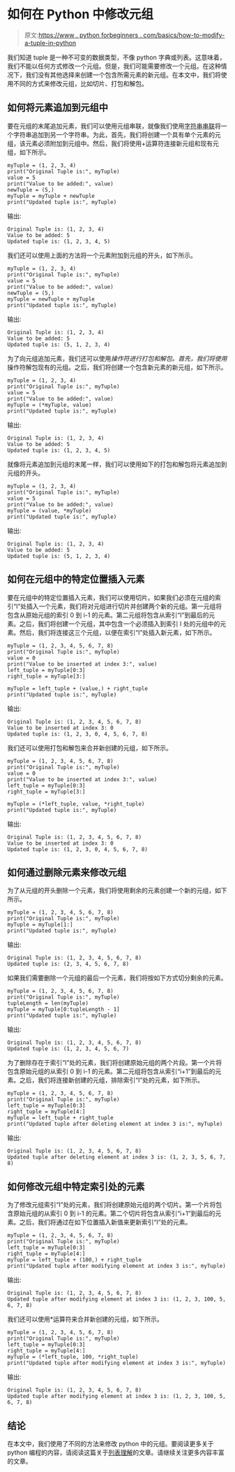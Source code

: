 # 如何在 Python 中修改元组

> 原文:[https://www . python forbeginners . com/basics/how-to-modify-a-tuple-in-python](https://www.pythonforbeginners.com/basics/how-to-modify-a-tuple-in-python)

我们知道 tuple 是一种不可变的数据类型，不像 python 字典或列表。这意味着，我们不能以任何方式修改一个元组。但是，我们可能需要修改一个元组。在这种情况下，我们没有其他选择来创建一个包含所需元素的新元组。在本文中，我们将使用不同的方式来修改元组，比如切片、打包和解包。

## 如何将元素追加到元组中

要在元组的末尾追加元素，我们可以使用元组串联，就像我们使用[字符串串联](https://www.pythonforbeginners.com/concatenation/string-concatenation-and-formatting-in-python)将一个字符串追加到另一个字符串。为此，首先，我们将创建一个具有单个元素的元组，该元素必须附加到元组中。然后，我们将使用+运算符连接新元组和现有元组，如下所示。

```
myTuple = (1, 2, 3, 4)
print("Original Tuple is:", myTuple)
value = 5
print("Value to be added:", value)
newTuple = (5,)
myTuple = myTuple + newTuple
print("Updated tuple is:", myTuple) 
```

输出:

```
Original Tuple is: (1, 2, 3, 4)
Value to be added: 5
Updated tuple is: (1, 2, 3, 4, 5)
```

我们还可以使用上面的方法将一个元素附加到元组的开头，如下所示。

```
myTuple = (1, 2, 3, 4)
print("Original Tuple is:", myTuple)
value = 5
print("Value to be added:", value)
newTuple = (5,)
myTuple = newTuple + myTuple
print("Updated tuple is:", myTuple) 
```

输出:

```
Original Tuple is: (1, 2, 3, 4)
Value to be added: 5
Updated tuple is: (5, 1, 2, 3, 4)
```

为了向元组追加元素，我们还可以使用*操作符进行打包和解包。首先，我们将使用*操作符解包现有的元组。之后，我们将创建一个包含新元素的新元组，如下所示。

```
myTuple = (1, 2, 3, 4)
print("Original Tuple is:", myTuple)
value = 5
print("Value to be added:", value)
myTuple = (*myTuple, value)
print("Updated tuple is:", myTuple) 
```

输出:

```
Original Tuple is: (1, 2, 3, 4)
Value to be added: 5
Updated tuple is: (1, 2, 3, 4, 5)
```

就像将元素追加到元组的末尾一样，我们可以使用如下的打包和解包将元素追加到元组的开头。

```
myTuple = (1, 2, 3, 4)
print("Original Tuple is:", myTuple)
value = 5
print("Value to be added:", value)
myTuple = (value, *myTuple)
print("Updated tuple is:", myTuple) 
```

输出:

```
Original Tuple is: (1, 2, 3, 4)
Value to be added: 5
Updated tuple is: (5, 1, 2, 3, 4)
```

## 如何在元组中的特定位置插入元素

要在元组中的特定位置插入元素，我们可以使用切片。如果我们必须在元组的索引“I”处插入一个元素，我们将对元组进行切片并创建两个新的元组。第一元组将包含从原始元组的索引 0 到 i-1 的元素。第二元组将包含从索引“I”到最后的元素。之后，我们将创建一个元组，其中包含一个必须插入到索引 I 处的元组中的元素。然后，我们将连接这三个元组，以便在索引“I”处插入新元素，如下所示。

```
myTuple = (1, 2, 3, 4, 5, 6, 7, 8)
print("Original Tuple is:", myTuple)
value = 0
print("Value to be inserted at index 3:", value)
left_tuple = myTuple[0:3]
right_tuple = myTuple[3:]

myTuple = left_tuple + (value,) + right_tuple
print("Updated tuple is:", myTuple) 
```

输出:

```
Original Tuple is: (1, 2, 3, 4, 5, 6, 7, 8)
Value to be inserted at index 3: 0
Updated tuple is: (1, 2, 3, 0, 4, 5, 6, 7, 8)
```

我们还可以使用打包和解包来合并新创建的元组，如下所示。

```
myTuple = (1, 2, 3, 4, 5, 6, 7, 8)
print("Original Tuple is:", myTuple)
value = 0
print("Value to be inserted at index 3:", value)
left_tuple = myTuple[0:3]
right_tuple = myTuple[3:]

myTuple = (*left_tuple, value, *right_tuple)
print("Updated tuple is:", myTuple) 
```

输出:

```
Original Tuple is: (1, 2, 3, 4, 5, 6, 7, 8)
Value to be inserted at index 3: 0
Updated tuple is: (1, 2, 3, 0, 4, 5, 6, 7, 8)
```

## 如何通过删除元素来修改元组

为了从元组的开头删除一个元素，我们将使用剩余的元素创建一个新的元组，如下所示。

```
myTuple = (1, 2, 3, 4, 5, 6, 7, 8)
print("Original Tuple is:", myTuple)
myTuple = myTuple[1:]
print("Updated tuple is:", myTuple)
```

输出:

```
Original Tuple is: (1, 2, 3, 4, 5, 6, 7, 8)
Updated tuple is: (2, 3, 4, 5, 6, 7, 8) 
```

如果我们需要删除一个元组的最后一个元素，我们将按如下方式切分剩余的元素。

```
myTuple = (1, 2, 3, 4, 5, 6, 7, 8)
print("Original Tuple is:", myTuple)
tupleLength = len(myTuple)
myTuple = myTuple[0:tupleLength - 1]
print("Updated tuple is:", myTuple)
```

输出:

```
Original Tuple is: (1, 2, 3, 4, 5, 6, 7, 8)
Updated tuple is: (1, 2, 3, 4, 5, 6, 7)
```

为了删除存在于索引“I”处的元素，我们将创建原始元组的两个片段。第一个片将包含原始元组的从索引 0 到 i-1 的元素。第二元组将包含从索引“i+1”到最后的元素。之后，我们将连接新创建的元组，排除索引“I”处的元素，如下所示。

```
myTuple = (1, 2, 3, 4, 5, 6, 7, 8)
print("Original Tuple is:", myTuple)
left_tuple = myTuple[0:3]
right_tuple = myTuple[4:]
myTuple = left_tuple + right_tuple
print("Updated tuple after deleting element at index 3 is:", myTuple) 
```

输出:

```
Original Tuple is: (1, 2, 3, 4, 5, 6, 7, 8)
Updated tuple after deleting element at index 3 is: (1, 2, 3, 5, 6, 7, 8)
```

## 如何修改元组中特定索引处的元素

为了修改元组索引“I”处的元素，我们将创建原始元组的两个切片。第一个片将包含原始元组的从索引 0 到 i-1 的元素。第二个切片将包含从索引“i+1”到最后的元素。之后，我们将通过在如下位置插入新值来更新索引“I”处的元素。

```
myTuple = (1, 2, 3, 4, 5, 6, 7, 8)
print("Original Tuple is:", myTuple)
left_tuple = myTuple[0:3]
right_tuple = myTuple[4:]
myTuple = left_tuple + (100,) + right_tuple
print("Updated tuple after modifying element at index 3 is:", myTuple) 
```

输出:

```
Original Tuple is: (1, 2, 3, 4, 5, 6, 7, 8)
Updated tuple after modifying element at index 3 is: (1, 2, 3, 100, 5, 6, 7, 8)
```

我们还可以使用*运算符来合并新创建的元组，如下所示。

```
myTuple = (1, 2, 3, 4, 5, 6, 7, 8)
print("Original Tuple is:", myTuple)
left_tuple = myTuple[0:3]
right_tuple = myTuple[4:]
myTuple = (*left_tuple, 100, *right_tuple)
print("Updated tuple after modifying element at index 3 is:", myTuple) 
```

输出:

```
Original Tuple is: (1, 2, 3, 4, 5, 6, 7, 8)
Updated tuple after modifying element at index 3 is: (1, 2, 3, 100, 5, 6, 7, 8)
```

## 结论

在本文中，我们使用了不同的方法来修改 python 中的元组。要阅读更多关于 python 编程的内容，请阅读这篇关于[列表理解](https://www.pythonforbeginners.com/basics/list-comprehensions-in-python)的文章。请继续关注更多内容丰富的文章。